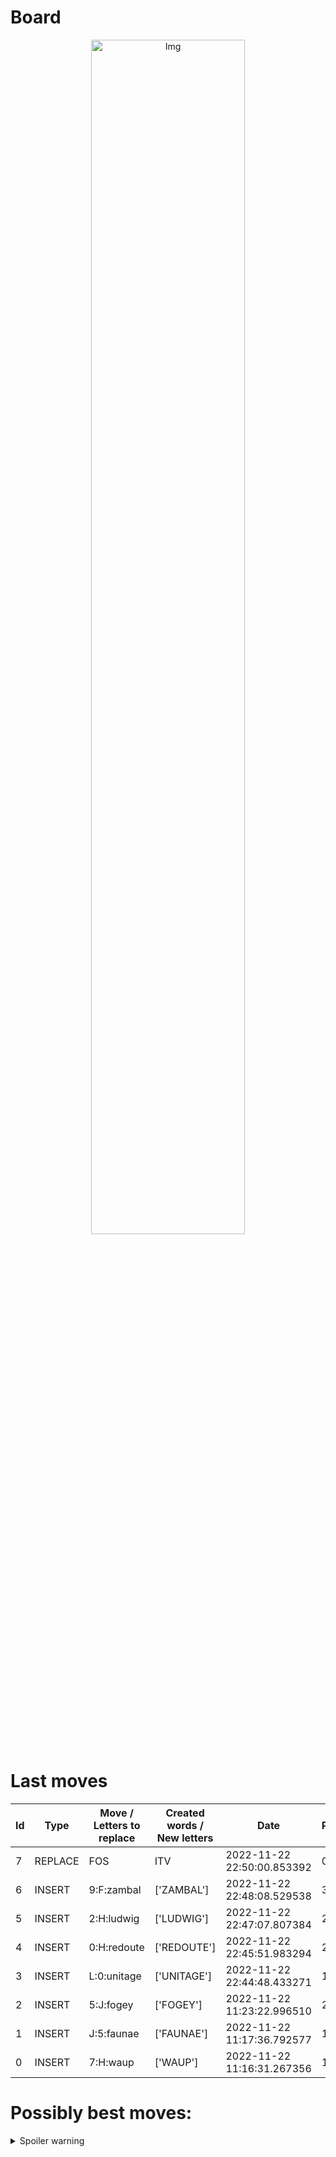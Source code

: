
# Board

<p align="center">
<img src="https://raw.githubusercontent.com/radosz99/radosz99/main/board.png" width=70% alt="Img"/>
    </p>
    
# Last moves

| Id | Type | Move / Letters to replace | Created words / New letters | Date | Points | Player | 
| - | - | - | - | - | - | - |
|7| REPLACE | FOS | ITV | 2022-11-22 22:50:00.853392 | 0 | Jerry |
|6| INSERT | 9:F:zambal | ['ZAMBAL'] | 2022-11-22 22:48:08.529538 | 39 | Tom |
|5| INSERT | 2:H:ludwig | ['LUDWIG'] | 2022-11-22 22:47:07.807384 | 24 | Jerry |
|4| INSERT | 0:H:redoute | ['REDOUTE'] | 2022-11-22 22:45:51.983294 | 24 | Tom |
|3| INSERT | L:0:unitage | ['UNITAGE'] | 2022-11-22 22:44:48.433271 | 18 | Jerry |
|2| INSERT | 5:J:fogey | ['FOGEY'] | 2022-11-22 11:23:22.996510 | 20 | Tom |
|1| INSERT | J:5:faunae | ['FAUNAE'] | 2022-11-22 11:17:36.792577 | 19 | Jerry |
|0| INSERT | 7:H:waup | ['WAUP'] | 2022-11-22 11:16:31.267356 | 18 | Tom |
# Possibly best moves:

<details>
  <summary>Spoiler warning</summary>
  
  | Id | Move | Issue title | Points | 
  | - | - | - | - |
|1| fH:9:morone | scrabble&#124;move&#124;H:9:morone | 27 |
|2| fH:9:monroe | scrabble&#124;move&#124;H:9:monroe | 27 |
|3| fH:9:mooner | scrabble&#124;move&#124;H:9:mooner | 27 |
|4| fF:5:bronzen | scrabble&#124;move&#124;F:5:bronzen | 24 |
|5| fF:5:bronze | scrabble&#124;move&#124;F:5:bronze | 23 |
|6| fF:5:rebozo | scrabble&#124;move&#124;F:5:rebozo | 19 |
|7| fF:8:ozoner | scrabble&#124;move&#124;F:8:ozoner | 17 |
|8| fF:6:bonzer | scrabble&#124;move&#124;F:6:bonzer | 17 |
|9| fF:6:boozer | scrabble&#124;move&#124;F:6:boozer | 17 |
|10| fF:6:nonzero | scrabble&#124;move&#124;F:6:nonzero | 16 |
</details>
    
